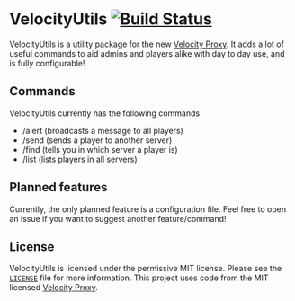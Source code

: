 # VelocityUtils [![Build Status](https://travis-ci.com/DoNotSpamPls/VelocityUtils.svg?branch=master)](https://travis-ci.com/DoNotSpamPls/VelocityUtils)
VelocityUtils is a utility package for the new [Velocity Proxy](https://github.com/astei/velocity).
It adds a lot of useful commands to aid admins and players alike with day to day use, and is fully configurable!

## Commands

VelocityUtils currently has the following commands
* /alert (broadcasts a message to all players)
* /send (sends a player to another server)
* /find (tells you in which server a player is)
* /list (lists players in all servers)

## Planned features

Currently, the only planned feature is a configuration file.
Feel free to open an issue if you want to suggest another feature/command!

## License
VelocityUtils is licensed under the permissive MIT license. 
Please see the [`LICENSE`](https://github.com/DoNotSpamPls/VelocityUtils/blob/master/LICENSE) file for more information.
This project uses code from the MIT licensed [Velocity Proxy](https://github.com/astei/velocity).
